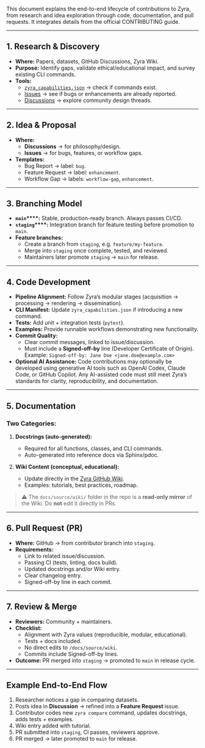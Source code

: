 This document explains the end-to-end lifecycle of contributions to Zyra, from research and idea exploration through code, documentation, and pull requests. It integrates details from the official CONTRIBUTING guide.

---

## 1. Research & Discovery

- **Where:** Papers, datasets, GitHub Discussions, Zyra Wiki.
- **Purpose:** Identify gaps, validate ethical/educational impact, and survey existing CLI commands.
- **Tools:**
  - [`zyra_capabilities.json`](https://github.com/NOAA-GSL/zyra/blob/main/zyra_capabilities.json) → check if commands exist.
  - [Issues](https://github.com/NOAA-GSL/zyra/issues) → see if bugs or enhancements are already reported.
  - [Discussions](https://github.com/NOAA-GSL/zyra/discussions) → explore community design threads.

---

## 2. Idea & Proposal

- **Where:**
  - **Discussions** → for philosophy/design.
  - **Issues** → for bugs, features, or workflow gaps.
- **Templates:**
  - Bug Report → label: `bug`.
  - Feature Request → label: `enhancement`.
  - Workflow Gap → labels: `workflow-gap`, `enhancement`.

---

## 3. Branching Model

- **`main`****:** Stable, production-ready branch. Always passes CI/CD.
- **`staging`****:** Integration branch for feature testing before promotion to `main`.
- **Feature branches:**
  - Create a branch from `staging`, e.g. `feature/my-feature`.
  - Merge into `staging` once complete, tested, and reviewed.
  - Maintainers later promote `staging` → `main` for release.

---

## 4. Code Development

- **Pipeline Alignment:** Follow Zyra’s modular stages (acquisition → processing → rendering → dissemination).
- **CLI Manifest:** Update `zyra_capabilities.json` if introducing a new command.
- **Tests:** Add unit + integration tests (`pytest`).
- **Examples:** Provide runnable workflows demonstrating new functionality.
- **Commit Quality:**
  - Clear commit messages, linked to issue/discussion.
  - Must include a **Signed-off-by** line (Developer Certificate of Origin).\
    Example: `Signed-off-by: Jane Doe <jane.doe@example.com>`
- **Optional AI Assistance:** Code contributions may optionally be developed using generative AI tools such as OpenAI Codex, Claude Code, or GitHub Copilot. Any AI-assisted code must still meet Zyra’s standards for clarity, reproducibility, and documentation.

---

## 5. Documentation

### **Two Categories:**

1. **Docstrings (auto-generated):**

   - Required for all functions, classes, and CLI commands.
   - Auto-generated into reference docs via Sphinx/pdoc.

2. **Wiki Content (conceptual, educational):**

   - Update directly in the [Zyra GitHub Wiki](https://github.com/NOAA-GSL/zyra/wiki).
   - Examples: tutorials, best practices, roadmap.

> ⚠️ The `docs/source/wiki/` folder in the repo is a **read-only mirror** of the Wiki. Do **not** edit it directly in PRs.

---

## 6. Pull Request (PR)

- **Where:** GitHub → from contributor branch into `staging`.
- **Requirements:**
  - Link to related issue/discussion.
  - Passing CI (tests, linting, docs build).
  - Updated docstrings and/or Wiki entry.
  - Clear changelog entry.
  - Signed-off-by line in each commit.

---

## 7. Review & Merge

- **Reviewers:** Community + maintainers.
- **Checklist:**
  - Alignment with Zyra values (reproducible, modular, educational).
  - Tests + docs included.
  - No direct edits to `/docs/source/wiki`.
  - Commits include Signed-off-by lines.
- **Outcome:** PR merged into `staging` → promoted to `main` in release cycle.

---

## Example End-to-End Flow

1. Researcher notices a gap in comparing datasets.
2. Posts idea in **Discussion** → refined into a **Feature Request** issue.
3. Contributor codes new `zyra compare` command, updates docstrings, adds tests + examples.
4. Wiki entry added with tutorial.
5. PR submitted into `staging`, CI passes, reviewers approve.
6. PR merged → later promoted to `main` for release.

